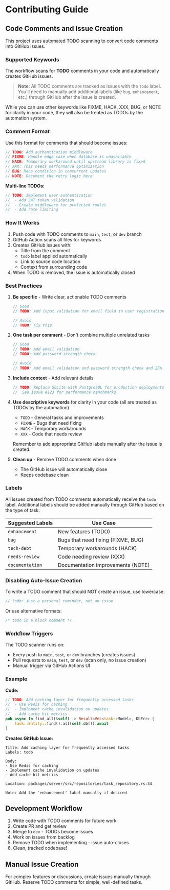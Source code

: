 # Contributing Guide

## Code Comments and Issue Creation

This project uses automated TODO scanning to convert code comments into GitHub issues.

### Supported Keywords

The workflow scans for **TODO** comments in your code and automatically creates GitHub issues.

> **Note**: All TODO comments are tracked as issues with the `todo` label. You'll need to manually add additional labels (like `bug`, `enhancement`, etc.) through GitHub after the issue is created.

While you can use other keywords like FIXME, HACK, XXX, BUG, or NOTE for clarity in your code, they will also be treated as TODOs by the automation system.

### Comment Format

Use this format for comments that should become issues:

```rust
// TODO: Add authentication middleware
// FIXME: Handle edge case when database is unavailable
// HACK: Temporary workaround until upstream library is fixed
// XXX: This needs performance optimization
// BUG: Race condition in concurrent updates
// NOTE: Document the retry logic here
```

**Multi-line TODOs:**

```rust
// TODO: Implement user authentication
//  - Add JWT token validation
//  - Create middleware for protected routes
//  - Add rate limiting
```

### How It Works

1. Push code with TODO comments to `main`, `test`, or `dev` branch
2. GitHub Action scans all files for keywords
3. Creates GitHub issues with:
   - Title from the comment
   - `todo` label applied automatically
   - Link to source code location
   - Context from surrounding code
4. When TODO is removed, the issue is automatically closed

### Best Practices

1. **Be specific** - Write clear, actionable TODO comments
   ```rust
   // Good
   // TODO: Add input validation for email field in user registration

   // Avoid
   // TODO: Fix this
   ```

2. **One task per comment** - Don't combine multiple unrelated tasks
   ```rust
   // Good
   // TODO: Add email validation
   // TODO: Add password strength check

   // Avoid
   // TODO: Add email validation and password strength check and 2FA
   ```

3. **Include context** - Add relevant details
   ```rust
   // TODO: Replace SQLite with PostgreSQL for production deployments
   //  See issue #123 for performance benchmarks
   ```

4. **Use descriptive keywords** for clarity in your code (all are treated as TODOs by the automation)
   - `TODO` - General tasks and improvements
   - `FIXME` - Bugs that need fixing
   - `HACK` - Temporary workarounds
   - `XXX` - Code that needs review

   Remember to add appropriate GitHub labels manually after the issue is created.

5. **Clean up** - Remove TODO comments when done
   - The GitHub issue will automatically close
   - Keeps codebase clean

### Labels

All issues created from TODO comments automatically receive the `todo` label. Additional labels should be added manually through GitHub based on the type of task:

| Suggested Labels | Use Case |
|-----------------|----------|
| `enhancement` | New features (TODO) |
| `bug` | Bugs that need fixing (FIXME, BUG) |
| `tech-debt` | Temporary workarounds (HACK) |
| `needs-review` | Code needing review (XXX) |
| `documentation` | Documentation improvements (NOTE) |

### Disabling Auto-Issue Creation

To write a TODO comment that should NOT create an issue, use lowercase:

```rust
// todo: just a personal reminder, not an issue
```

Or use alternative formats:
```rust
/* todo in a block comment */
```

### Workflow Triggers

The TODO scanner runs on:
- Every push to `main`, `test`, or `dev` branches (creates issues)
- Pull requests to `main`, `test`, or `dev` (scan only, no issue creation)
- Manual trigger via GitHub Actions UI

### Example

**Code:**
```rust
// TODO: Add caching layer for frequently accessed tasks
//  - Use Redis for caching
//  - Implement cache invalidation on updates
//  - Add cache hit metrics
pub async fn find_all(&self) -> Result<Vec<task::Model>, DbErr> {
    task::Entity::find().all(self.db()).await
}
```

**Creates GitHub Issue:**
```
Title: Add caching layer for frequently accessed tasks
Labels: todo

Body:
- Use Redis for caching
- Implement cache invalidation on updates
- Add cache hit metrics

Location: packages/server/src/repositories/task_repository.rs:34

Note: Add the 'enhancement' label manually if desired
```

## Development Workflow

1. Write code with TODO comments for future work
2. Create PR and get review
3. Merge to `dev` - TODOs become issues
4. Work on issues from backlog
5. Remove TODO when implementing - issue auto-closes
6. Clean, tracked codebase!

## Manual Issue Creation

For complex features or discussions, create issues manually through GitHub.
Reserve TODO comments for simple, well-defined tasks.
